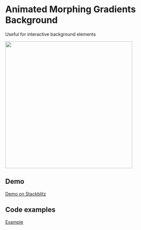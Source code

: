 # Animated Morphing Gradients Background

Useful for interactive background elements

<img src="https://raw.githubusercontent.com/valado/dynamic-gradient/main/public/gradient.png" width="400">

## Demo

[Demo on Stackblitz](https://stackblitz.com/~/github.com/valado/dynamic-gradient)

## Code examples

[Example](https://github.com/valado/dynamic-gradient/blob/main/src/App.tsx)
